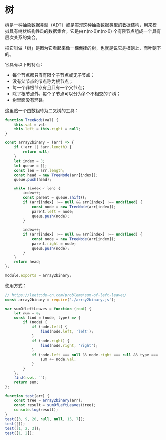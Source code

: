 # 树

树是一种抽象数据类型（ADT）或是实现这种抽象数据类型的数据结构，用来模拟具有树状结构性质的数据集合。它是由 n(n>0)n(n>0) 个有限节点组成一个具有层次关系的集合。

把它叫做「树」是因为它看起来像一棵倒挂的树，也就是说它是根朝上，而叶朝下的。

它具有以下的特点：

-   每个节点都只有有限个子节点或无子节点；
-   没有父节点的节点称为根节点；
-   每一个非根节点有且只有一个父节点；
-   除了根节点外，每个子节点可以分为多个不相交的子树；
-   树里面没有环路。

这里贴一个由数组转为二叉树的工具：

```javascript
function TreeNode(val) {
    this.val = val;
    this.left = this.right = null;
}

const array2binary = (arr) => {
    if (!arr || !arr.length) {
        return null;
    }
    let index = 0;
    let queue = [];
    const len = arr.length;
    const head = new TreeNode(arr[index]);
    queue.push(head);

    while (index < len) {
        index++;
        const parent = queue.shift();
        if (arr[index] !== null && arr[index] !== undefined) {
            const node = new TreeNode(arr[index]);
            parent.left = node;
            queue.push(node);
        }

        index++;
        if (arr[index] !== null && arr[index] !== undefined) {
            const node = new TreeNode(arr[index]);
            parent.right = node;
            queue.push(node);
        }
    }
    return head;
};

module.exports = array2binary;
```

使用方式：

```javascript
// https://leetcode-cn.com/problems/sum-of-left-leaves/
const array2binary = require('./array2binary.js');

var sumOfLeftLeaves = function (root) {
    let sum = 0;
    const find = (node, type) => {
        if (node) {
            if (node.left) {
                find(node.left, 'left');
            }
            if (node.right) {
                find(node.right, 'right');
            }
            if (node.left === null && node.right === null && type === 'left') {
                sum += node.val;
            }
        }
    };
    find(root, '');
    return sum;
};

function test(arr) {
    const tree = array2binary(arr);
    const result = sumOfLeftLeaves(tree);
    console.log(result);
}
test([3, 9, 20, null, null, 15, 7]);
test([]);
test([1, 2, 3]);
test([1, 2]);
```
